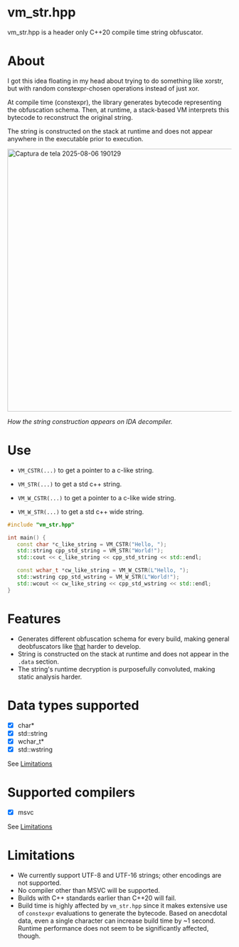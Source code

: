 # vm_str.hpp
vm_str.hpp is a header only C++20 compile time string obfuscator.

# About
I got this idea floating in my head about trying to do something like xorstr, but with random constexpr-chosen operations instead of just xor. 

At compile time (constexpr), the library generates bytecode representing the obfuscation schema. Then, at runtime, a stack-based VM interprets this bytecode to reconstruct the original string.

The string is constructed on the stack at runtime and does not appear anywhere in the executable prior to execution. 

<img width="1365" height="589" alt="Captura de tela 2025-08-06 190129" src="https://github.com/user-attachments/assets/dc40ab72-ae15-4fa4-9b52-424a35104c51" />

*How the string construction appears on IDA decompiler.*

# Use
- `VM_CSTR(...)` to get a pointer to a c-like string.
- `VM_STR(...)` to get a std c++ string.

- `VM_W_CSTR(...)` to get a pointer to a c-like wide string.
- `VM_W_STR(...)` to get a std c++ wide string.

```cpp
#include "vm_str.hpp"

int main() {
   const char *c_like_string = VM_CSTR("Hello, ");
   std::string cpp_std_string = VM_STR("World!");
   std::cout << c_like_string << cpp_std_string << std::endl;

   const wchar_t *cw_like_string = VM_W_CSTR(L"Hello, ");
   std::wstring cpp_std_wstring = VM_W_STR(L"World!");
   std::wcout << cw_like_string << cpp_std_wstring << std::endl;
}
```

# Features
- Generates different obfuscation schema for every build, making general deobfuscators like [that](https://github.com/yubie-re/ida-jm-xorstr-decrypt-plugin) harder to develop.
- String is constructed on the stack at runtime and does not appear in the `.data` section.
- The string's runtime decryption is purposefully convoluted, making static analysis harder.

# Data types supported
- [x] char*
- [x] std::string
- [x] wchar_t*
- [x] std::wstring

See [Limitations](#Limitations)

# Supported compilers
- [x] msvc

See [Limitations](#Limitations)

# Limitations
- We currently support UTF-8 and UTF-16 strings; other encodings are not supported.  
- No compiler other than MSVC will be supported.
- Builds with C++ standards earlier than C++20 will fail.
- Build time is highly affected by `vm_str.hpp` since it makes extensive use of `constexpr` evaluations to generate the bytecode. Based on anecdotal data, even a single character can increase build time by ~1 second. Runtime performance does not seem to be significantly affected, though.
